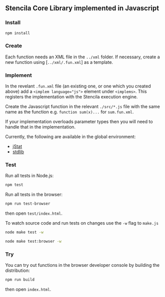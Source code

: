 ## Stencila Core Library implemented in Javascript

### Install

```bash
npm install
```

### Create

Each function needs an XML file in the `../xml` folder. If necessary, create a new function using [`../xml/.fun.xml`] as a template. 

### Implement

In the revelant `.fun.xml` file (an existing one, or one which you created above) add a `<implem language="js">` element under `<implems>`. This registers the implementation with the Stencila execution engine.

Create the Javascript function in the relevant `./src/*.js` file with the same name as the function e.g. `function sum(x)...` for `sum.fun.xml`.

If your implementation overloads parameter types then you will need to handle that in the implementation.

Currently, the following are available in the global environment:

- [jStat](http://jstat.github.io/)
- [stdlib](https://stdlib.io/)

### Test

Run all tests in Node.js:

```bash
npm test
```

Run all tests in the browser:

```bash
npm run test-browser
```

then open `test/index.html`.

To watch source code and run tests on changes use the `-w` flag to `make.js`

```bash
node make test -w
```

```bash
node make test:browser -w
```

### Try

You can try out functions in the browser developer console by building the distribution:

```bash
npm run build
```

then open `index.html`.

